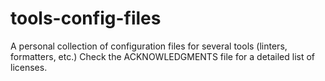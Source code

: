 # tools-config-files

A personal collection of configuration files for several tools (linters, formatters, etc.)
Check the ACKNOWLEDGMENTS file for a detailed list of licenses.

